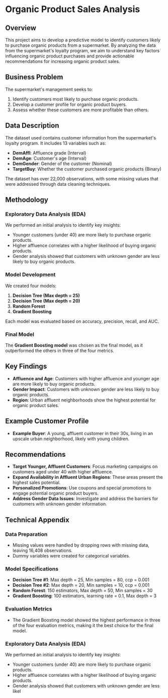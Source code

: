 # Organic Product Sales Analysis

## Overview

This project aims to develop a predictive model to identify customers likely to purchase organic products from a supermarket. By analyzing the data from the supermarket's loyalty program, we aim to understand key factors influencing organic product purchases and provide actionable recommendations for increasing organic product sales.

## Business Problem

The supermarket's management seeks to:
1. Identify customers most likely to purchase organic products.
2. Develop a customer profile for organic product buyers.
3. Assess whether these customers are more profitable than others.

## Data Description

The dataset used contains customer information from the supermarket's loyalty program. It includes 13 variables such as:
- **DemAffl**: Affluence grade (Interval)
- **DemAge**: Customer's age (Interval)
- **DemGender**: Gender of the customer (Nominal)
- **TargetBuy**: Whether the customer purchased organic products (Binary)

The dataset has over 22,000 observations, with some missing values that were addressed through data cleaning techniques.

## Methodology

### Exploratory Data Analysis (EDA)
We performed an initial analysis to identify key insights:
- Younger customers (under 40) are more likely to purchase organic products.
- Higher affluence correlates with a higher likelihood of buying organic products.
- Gender analysis showed that customers with unknown gender are less likely to buy organic products.

### Model Development
We created four models:
1. **Decision Tree (Max depth = 25)**
2. **Decision Tree (Max depth = 20)**
3. **Random Forest**
4. **Gradient Boosting**

Each model was evaluated based on accuracy, precision, recall, and AUC.

### Final Model
The **Gradient Boosting model** was chosen as the final model, as it outperformed the others in three of the four metrics.

## Key Findings
- **Affluence and Age**: Customers with higher affluence and younger age are more likely to buy organic products.
- **Gender Impact**: Customers with unknown gender are less likely to buy organic products.
- **Region**: Urban affluent neighborhoods show the highest potential for organic product sales.

## Example Customer Profile
- **Example Buyer**: A young, affluent customer in their 30s, living in an upscale urban neighborhood, likely with young children.

## Recommendations
- **Target Younger, Affluent Customers**: Focus marketing campaigns on customers aged under 40 with higher affluence.
- **Expand Availability in Affluent Urban Regions**: These areas present the highest sales potential.
- **Personalized Promotions**: Use coupons and special promotions to engage potential organic product buyers.
- **Address Gender Data Issues**: Investigate and address the barriers for customers with unknown gender information.

## Technical Appendix
### Data Preparation
- Missing values were handled by dropping rows with missing data, leaving 16,408 observations.
- Dummy variables were created for categorical variables.

### Model Specifications
- **Decision Tree #1**: Max depth = 25, Min samples = 80, ccp = 0.001
- **Decision Tree #2**: Max depth = 20, Min samples = 10, ccp = 0.001
- **Random Forest**: 150 estimators, Max depth = 50, Min samples = 30
- **Gradient Boosting**: 100 estimators, learning rate = 0.1, Max depth = 3

### Evaluation Metrics
- The Gradient Boosting model showed the highest performance in three of the four evaluation metrics, making it the best choice for the final model.

### Exploratory Data Analysis (EDA)
We performed an initial analysis to identify key insights:
- Younger customers (under 40) are more likely to purchase organic products.
- Higher affluence correlates with a higher likelihood of buying organic products.
- Gender analysis showed that customers with unknown gender are less likel
